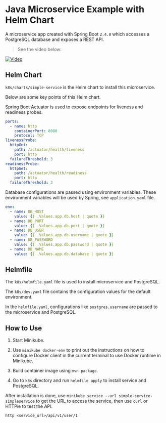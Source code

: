 # Java Microservice Example with Helm Chart

A microservice app created with Spring Boot `2.4.0` which accesses a PostgreSQL database and exposes a REST API.

> See the video below:

[![Video](https://img.youtube.com/vi/2H-ZiAfx7Ro/0.jpg)](https://www.youtube.com/embed/2H-ZiAfx7Ro)


## Helm Chart

`k8s/charts/simple-service` is the Helm chart to install this microservice.

Below are some key points of this Helm chart.

Spring Boot Actuator is used to expose endpoints for liveness and readiness probes.

```yaml
ports:
  - name: http
    containerPort: 8080
    protocol: TCP
livenessProbe:
  httpGet:
    path: /actuator/health/liveness
    port: http
  failureThreshold: 3
readinessProbe:
  httpGet:
    path: /actuator/health/readiness
    port: http
  failureThreshold: 3
```

Database configurations are passed using environment variables. These environment variables will be used by Spring, see `application.yaml` file.

```yaml
env:
  - name: DB_HOST
    value: {{ .Values.app.db.host | quote }}
  - name: DB_PORT
    value: {{ .Values.app.db.port | quote }}
  - name: DB_USER
    value: {{ .Values.app.db.username | quote }}
  - name: DB_PASSWORD
    value: {{ .Values.app.db.password | quote }}
  - name: DB_NAME
    value: {{ .Values.app.db.database | quote }}
```

## Helmfile

The `k8s/helmfile.yaml` file is used to install microservice and PostgreSQL.

The `k8s/dev.yaml` file contains the configuration values for the default environment.

In the `helmfile.yaml`, configurations like `postgres.username` are passed to the microservice and PostgreSQL.

## How to Use

1. Start Minikube.

2. Use `minikube docker-env` to print out the instructions on how to configure Docker client in the current terminal to use Docker runtime in Minikube.

3. Build container image using `mvn package`.

4. Go to `k8s` directory and run `helmfile apply` to install service and PostgreSQL.

After installation is done, use `minikube service --url simple-service-simpleservice` to get the URL to access the service, then use `curl` or HTTPie to test the API.

```
http <service_url>/api/v1/user/1
```